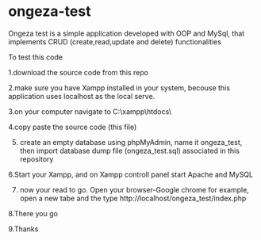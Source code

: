 # ongeza-test
Ongeza test is a simple application developed with OOP and MySql, that implements CRUD (create,read,update and delete) functionalities

To test this code

1.download the source code from this repo

2.make sure you have Xampp installed in your system, becouse this application uses localhost as the local serve.

3.on your computer navigate to C:\xampp\htdocs\

4.copy paste the source code (this file)

5. create an empty database using phpMyAdmin, name it ongeza_test, then import database dump file (ongeza_test.sql) associated in this repository

6.Start your Xampp, and on Xampp controll panel start Apache and MySQL

7. now your read to go. Open your browser-Google chrome for example, open a new tabe and the type http://localhost/ongeza_test/index.php

8.There you go

9.Thanks
